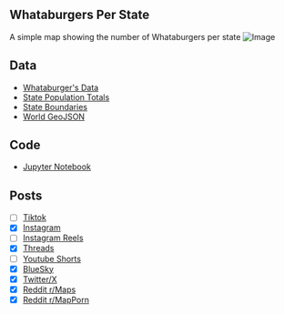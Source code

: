 ## Whataburgers Per State
A simple map showing the number of Whataburgers per state
![Image](https://drive.google.com/uc?export=view&id=1wHtn1qBWFmD-Ym7eixXWHxFVH-U180ld)

## Data
* [Whataburger's Data](https://locations.whataburger.com/)
* [State Population Totals](https://www.census.gov/data/tables/time-series/demo/popest/2020s-state-total.html)
* [State Boundaries](https://www.census.gov/geographies/mapping-files/time-series/geo/carto-boundary-file.html)
* [World GeoJSON](https://public.opendatasoft.com/explore/dataset/world-administrative-boundaries/export/?flg=en-us)

## Code
* [Jupyter Notebook](FormatData.ipynb)

## Posts
- [ ] [Tiktok]()
- [x] [Instagram](https://www.instagram.com/VineMapper/)
- [ ] [Instagram Reels]()
- [x] [Threads](https://www.threads.com/@vinemapper/post/DKCsIBlsBd2)
- [ ] [Youtube Shorts]()
- [x] [BlueSky](https://bsky.app/profile/vinemapper.bsky.social/post/3lpwiunitls2u)
- [x] [Twitter/X](https://x.com/VineMapper/status/1926305521365090726)
- [x] [Reddit r/Maps](https://www.reddit.com/r/Maps/comments/1kues0a/whataburger_locations_per_state/)
- [x] [Reddit r/MapPorn](https://www.reddit.com/r/MapPorn/comments/1kuernd/whataburger_locations_per_state/)
